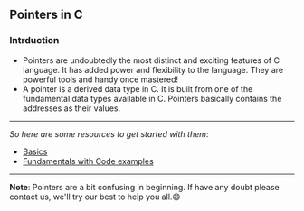 ## Pointers in C

### Intrduction

  - Pointers are undoubtedly the most distinct and exciting features of C language. It has added power and flexibility to the language.
    They are powerful tools and handy once mastered!
  - A pointer is a derived data type in C. It is built from one of the fundamental data types available in C. Pointers basically 
    contains the addresses as their values.

 -------
 
 *So here are some resources to get started with them*:
  
   * [Basics](https://www.tutorialspoint.com/cprogramming/c_pointers.htm)
   * [Fundamentals with Code examples](https://www.programiz.com/c-programming/c-pointers)
   
--------
  **Note**: Pointers are a bit confusing in beginning. If have any doubt please contact us, we'll try our best to help you all.:smile:
